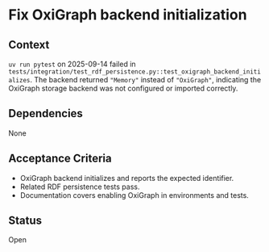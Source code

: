 # Fix OxiGraph backend initialization

## Context
`uv run pytest` on 2025-09-14 failed in
`tests/integration/test_rdf_persistence.py::test_oxigraph_backend_initializes`.
The backend returned `"Memory"` instead of `"OxiGraph"`, indicating the
OxiGraph storage backend was not configured or imported correctly.

## Dependencies
None

## Acceptance Criteria
- OxiGraph backend initializes and reports the expected identifier.
- Related RDF persistence tests pass.
- Documentation covers enabling OxiGraph in environments and tests.

## Status
Open
